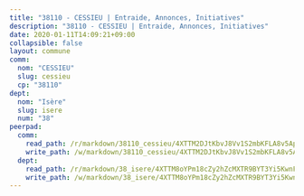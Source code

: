 ```yaml
---
title: "38110 - CESSIEU | Entraide, Annonces, Initiatives"
description: "38110 - CESSIEU | Entraide, Annonces, Initiatives"
date: 2020-01-11T14:09:21+09:00
collapsible: false
layout: commune
comm:
  nom: "CESSIEU"
  slug: cessieu
  cp: "38110"
dept:
  nom: "Isère"
  slug: isere
  num: "38"
peerpad:
  comm:
    read_path: /r/markdown/38110_cessieu/4XTTM2DJtKbvJ8Vv1S2mbKFLA8v5Ap4A958b2TNosSan8wW7H
    write_path: /w/markdown/38110_cessieu/4XTTM2DJtKbvJ8Vv1S2mbKFLA8v5Ap4A958b2TNosSan8wW7H-K3TgU8gj8rTpEnLPtx8e4F8Bh7KytJ2bSQU8jS6VABUKtQLnWEMFmDfDuibfbdTzeRhaMmLiR3cLFrCC4MNNsLQnhYGAqAMyL1o3n2yn3cnkunMiGQfgLadqDyAykn8kp5XdRyvX
  dept:
    read_path: /r/markdown/38_isere/4XTTM8oYPm18cZy2hZcMXTR9BYT3Yi5KwnFvpXu1TXaRq7Q3V
    write_path: /w/markdown/38_isere/4XTTM8oYPm18cZy2hZcMXTR9BYT3Yi5KwnFvpXu1TXaRq7Q3V-K3TgUoSzs2JpJwfbzBvgU8N95mHo7JXz7NbEctNRM3EDb2iYHA4maKm3pRQwmboULLPnLFTEhRgTawPTWpmxTxKbTwDgAEzA9tUHjpudQTWdKWfdVSegAo77eCwhXTaVG7AyUZEs
---
```


